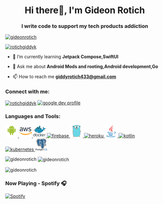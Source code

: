 <h1 align="center">Hi there👋, I'm Gideon Rotich</h1>

<h3 align="center">I write code to support my tech products addiction</h3>

<p align="left"> <a href="https://github.com/ryo-ma/github-profile-trophy"><img src="https://github-profile-trophy.vercel.app/?username=gideonrotich" alt="gideonrotich" /></a> </p>

<p align="left"> <a href="https://twitter.com/rotichgiddyk" target="blank"><img src="https://img.shields.io/twitter/follow/rotichgiddyk?logo=twitter&style=for-the-badge" alt="rotichgiddyk" /></a> </p>

- 🌱 I’m currently learning **Jetpack Compose,SwiftUI**

- 💬 Ask me about **Android Mods and rooting,Android development,Go**

- 📫 How to reach me **giddyrotich433@gmail.com**

<h3 align="left">Connect with me:</h3>
<p align="left">
<a href="https://twitter.com/rotichgiddyk" target="blank"><img align="center" src="https://raw.githubusercontent.com/rahuldkjain/github-profile-readme-generator/master/src/images/icons/Social/twitter.svg" alt="rotichgiddyk" height="50" width="50" /></a>
<a href="https://developers.google.com/profile/u/Gideonrotich"><img src="https://img.icons8.com/color/50/google-logo.png" alt="google dev profile" height="50" width="50"/></a>
</p>

<h3 align="left">Languages and Tools:</h3>
<p align="left"> <a href="https://developer.android.com" target="_blank"> <img src="https://raw.githubusercontent.com/devicons/devicon/master/icons/android/android-original-wordmark.svg" alt="android" width="40" height="40"/> </a> <a href="https://aws.amazon.com" target="_blank"> <img src="https://raw.githubusercontent.com/devicons/devicon/master/icons/amazonwebservices/amazonwebservices-original-wordmark.svg" alt="aws" width="40" height="40"/> </a> <a href="https://www.docker.com/" target="_blank"> <img src="https://raw.githubusercontent.com/devicons/devicon/master/icons/docker/docker-original-wordmark.svg" alt="docker" width="40" height="40"/> </a> <a href="https://firebase.google.com/" target="_blank"> <img src="https://www.vectorlogo.zone/logos/firebase/firebase-icon.svg" alt="firebase" width="40" height="40"/> </a> <a href="https://golang.org" target="_blank"> <img src="https://raw.githubusercontent.com/devicons/devicon/master/icons/go/go-original.svg" alt="go" width="40" height="40"/> </a> <a href="https://heroku.com" target="_blank"> <img src="https://www.vectorlogo.zone/logos/heroku/heroku-icon.svg" alt="heroku" width="40" height="40"/> </a> <a href="https://www.java.com" target="_blank"> <img src="https://raw.githubusercontent.com/devicons/devicon/master/icons/java/java-original.svg" alt="java" width="40" height="40"/> </a> <a href="https://kotlinlang.org" target="_blank"> <img src="https://www.vectorlogo.zone/logos/kotlinlang/kotlinlang-icon.svg" alt="kotlin" width="40" height="40"/> </a> <a href="https://kubernetes.io" target="_blank"> <img src="https://www.vectorlogo.zone/logos/kubernetes/kubernetes-icon.svg" alt="kubernetes" width="40" height="40"/> </a> <a href="https://www.postgresql.org" target="_blank"> <img src="https://raw.githubusercontent.com/devicons/devicon/master/icons/postgresql/postgresql-original-wordmark.svg" alt="postgresql" width="40" height="40"/> </a> </p>

<p><img align="left" src="https://github-readme-stats.vercel.app/api/top-langs?username=gideonrotich&show_icons=true&locale=en&layout=compact" alt="gideonrotich" /></p>

<p>&nbsp;<img align="center" src="https://github-readme-stats.vercel.app/api?username=gideonrotich&show_icons=true&locale=en" alt="gideonrotich" /></p>

<p><img align="center" src="https://github-readme-streak-stats.herokuapp.com/?user=gideonrotich&" alt="gideonrotich" /></p>

 ### Now Playing - Spotify 🎧
[![Spotify](https://novatorem-jtfdwttq0-ndiritumichael.vercel.app/api/spotify)](https://open.spotify.com/user/USER_NAME)
